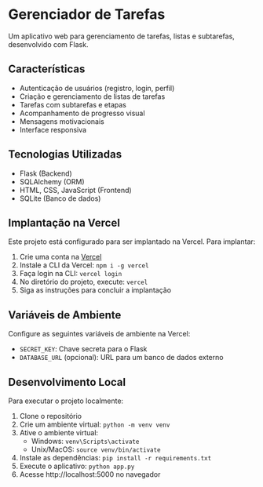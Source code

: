 # Gerenciador de Tarefas

Um aplicativo web para gerenciamento de tarefas, listas e subtarefas, desenvolvido com Flask.

## Características

- Autenticação de usuários (registro, login, perfil)
- Criação e gerenciamento de listas de tarefas
- Tarefas com subtarefas e etapas
- Acompanhamento de progresso visual
- Mensagens motivacionais
- Interface responsiva

## Tecnologias Utilizadas

- Flask (Backend)
- SQLAlchemy (ORM)
- HTML, CSS, JavaScript (Frontend)
- SQLite (Banco de dados)

## Implantação na Vercel

Este projeto está configurado para ser implantado na Vercel. Para implantar:

1. Crie uma conta na [Vercel](https://vercel.com)
2. Instale a CLI da Vercel: `npm i -g vercel`
3. Faça login na CLI: `vercel login`
4. No diretório do projeto, execute: `vercel`
5. Siga as instruções para concluir a implantação

## Variáveis de Ambiente

Configure as seguintes variáveis de ambiente na Vercel:

- `SECRET_KEY`: Chave secreta para o Flask
- `DATABASE_URL` (opcional): URL para um banco de dados externo

## Desenvolvimento Local

Para executar o projeto localmente:

1. Clone o repositório
2. Crie um ambiente virtual: `python -m venv venv`
3. Ative o ambiente virtual:
   - Windows: `venv\Scripts\activate`
   - Unix/MacOS: `source venv/bin/activate`
4. Instale as dependências: `pip install -r requirements.txt`
5. Execute o aplicativo: `python app.py`
6. Acesse http://localhost:5000 no navegador